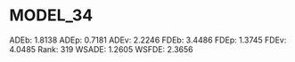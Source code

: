 # MODEL_34

ADEb: 1.8138
ADEp: 0.7181
ADEv: 2.2246
FDEb: 3.4486
FDEp: 1.3745
FDEv: 4.0485
Rank: 319
WSADE: 1.2605
WSFDE: 2.3656